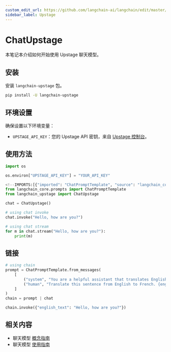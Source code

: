 ```yaml
---
custom_edit_url: https://github.com/langchain-ai/langchain/edit/master/docs/docs/integrations/chat/upstage.ipynb
sidebar_label: Upstage
---
```

# ChatUpstage

本笔记本介绍如何开始使用 Upstage 聊天模型。

## 安装

安装 `langchain-upstage` 包。

```bash
pip install -U langchain-upstage
```

## 环境设置

确保设置以下环境变量：

- `UPSTAGE_API_KEY`：您的 Upstage API 密钥，来自 [Upstage 控制台](https://console.upstage.ai/)。

## 使用方法


```python
import os

os.environ["UPSTAGE_API_KEY"] = "YOUR_API_KEY"
```


```python
<!--IMPORTS:[{"imported": "ChatPromptTemplate", "source": "langchain_core.prompts", "docs": "https://python.langchain.com/api_reference/core/prompts/langchain_core.prompts.chat.ChatPromptTemplate.html", "title": "ChatUpstage"}]-->
from langchain_core.prompts import ChatPromptTemplate
from langchain_upstage import ChatUpstage

chat = ChatUpstage()
```


```python
# using chat invoke
chat.invoke("Hello, how are you?")
```


```python
# using chat stream
for m in chat.stream("Hello, how are you?"):
    print(m)
```

## 链接


```python
# using chain
prompt = ChatPromptTemplate.from_messages(
    [
        ("system", "You are a helpful assistant that translates English to French."),
        ("human", "Translate this sentence from English to French. {english_text}."),
    ]
)
chain = prompt | chat

chain.invoke({"english_text": "Hello, how are you?"})
```


## 相关内容

- 聊天模型 [概念指南](/docs/concepts/#chat-models)
- 聊天模型 [使用指南](/docs/how_to/#chat-models)
